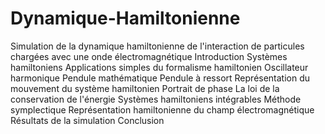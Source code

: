 # Dynamique-Hamiltonienne
Simulation de la dynamique hamiltonienne de l'interaction de particules chargées avec une onde électromagnétique
Introduction 
Systèmes hamiltoniens 
Applications simples du formalisme hamiltonien 
Oscillateur harmonique 
Pendule mathématique 
Pendule à ressort 
Représentation du mouvement du système hamiltonien 
Portrait de phase 
La loi de la conservation de l'énergie 
Systèmes hamiltoniens intégrables 
Méthode symplectique 
Représentation hamiltonienne du champ électromagnétique 
Résultats de la simulation 
Conclusion 
